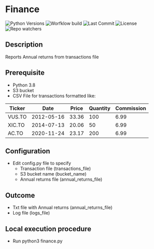# Finance

![Python Versions](https://img.shields.io/pypi/pyversions/pandas)
![Worfklow build]((https://github.com/mathonweb/Finance/actions/workflows/ci.yml/badge.svg))
![Last Commit](https://img.shields.io/github/last-commit/mathonweb/Finance)
![License](https://img.shields.io/pypi/l/yfinance)
![Repo watchers](https://img.shields.io/github/watchers/mathonweb/Finance?style=social)


## Description
Reports Annual returns from transactions file

## Prerequisite
- Python 3.8
- S3 bucket
- CSV File for transactions formatted like:

| Ticker | Date       | Price | Quantity | Commission |
|--------|------------|-------|----------|------------|
| VUS.TO | 2012-05-16 | 33.36 | 100      | 6.99       |
| XIC.TO | 2014-07-13 | 20.06 | 50       | 6.99       |
| AC.TO  | 2020-11-24 | 23.17 | 200      | 6.99       |


## Configuration
- Edit config.py file to specify 
  - Transaction file (transactions_file)
  - S3 bucket name (bucket_name)
  - Annual returns file (annual_returns_file)

## Outcome
- Txt file with Annual returns (annual_returns_file)
- Log file (logs_file)

## Local execution procedure
- Run python3 finance.py

